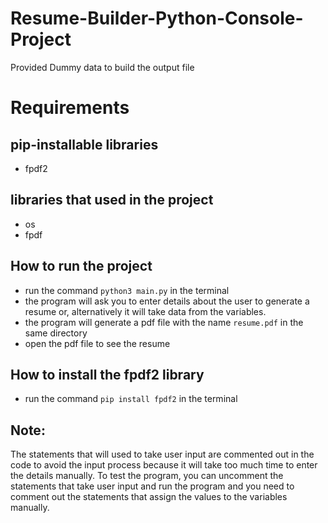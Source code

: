 # Resume-Builder-Python-Console-Project

Provided Dummy data to build the output file


# Requirements 
## pip-installable libraries
- fpdf2

## libraries that used in the project
- os
- fpdf

## How to run the project
- run the command `python3 main.py` in the terminal
- the program will ask you to enter details about the user to generate a resume 
    or, alternatively it will take data from the variables.
- the program will generate a pdf file with the name `resume.pdf` in the same directory
- open the pdf file to see the resume

## How to install the fpdf2 library
- run the command `pip install fpdf2` in the terminal

## Note: 
The statements that will used to take user input are commented out in the code to avoid the input process because it will take too much time to enter the details manually. To test the program, you can uncomment the statements that take user input and run the program and you need to comment out the statements that assign the values to the variables manually.
